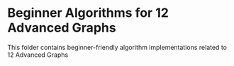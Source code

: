 # Beginner Algorithms for 12 Advanced Graphs
This folder contains beginner-friendly algorithm implementations related to 12 Advanced Graphs
